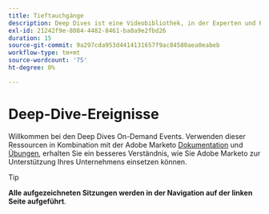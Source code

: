 ```yaml
---
title: Tieftauchgänge
description: Deep Dives ist eine Videobibliothek, in der Experten und Kollegen ihre Gedanken und Ideen zur optimalen Verwendung von Adobe Marketo teilen.
exl-id: 21242f9e-8084-4482-8461-ba8a9e2fbd26
duration: 15
source-git-commit: 9a297cda953d4414131657f9ac84580aea0eabeb
workflow-type: tm+mt
source-wordcount: '75'
ht-degree: 0%

---
```


# Deep-Dive-Ereignisse

Willkommen bei den Deep Dives On-Demand Events. Verwenden dieser Ressourcen in Kombination mit der Adobe Marketo [Dokumentation](https://experienceleague.adobe.com/docs/marketo-engage.html) und [Übungen](https://experienceleague.adobe.com/docs/marketo-learn/tutorials/overview.html), erhalten Sie ein besseres Verständnis, wie Sie Adobe Marketo zur Unterstützung Ihres Unternehmens einsetzen können.

>[!TIP]
>
>**Alle aufgezeichneten Sitzungen werden in der Navigation auf der linken Seite aufgeführt**.

